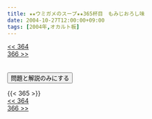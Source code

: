 ```yaml
---
title: ★★ウミガメのスープ★★365杯目　もみじおろし味
date: 2004-10-27T12:00:00+09:00
tags: [2004年,オカルト板]
---
```

<div class="th_left"><a href="../364"><< 364</a></div>
<div class="th_right"><a href="../366">366 >></a></div>
<br><br>
<script src="../../js/cupsoup.js"></script>
<form>
<input type="button" value="問題と解説のみにする" onClick="toggleCupsoup()">
</form>
{{< 365 >}}
<div class="th_left"><a href="../364"><< 364</a></div>
<div class="th_right"><a href="../366">366 >></a></div>